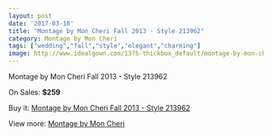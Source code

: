 ```yaml
---
layout: post
date: '2017-03-10'
title: "Montage by Mon Cheri Fall 2013 - Style 213962"
category: Montage by Mon Cheri
tags: ["wedding","fall","style","elegant","charming"]
image: http://www.idealgown.com/1375-thickbox_default/montage-by-mon-cheri-fall-2013-style-213962.jpg
---
```

Montage by Mon Cheri Fall 2013 - Style 213962

On Sales: **$259**
<a href="https://www.idealgown.com/en/montage-by-mon-cheri/624-montage-by-mon-cheri-fall-2013-style-213962.html"><amp-img layout="responsive" width="600" height="600" src="//www.idealgown.com/1375-thickbox_default/montage-by-mon-cheri-fall-2013-style-213962.jpg" alt="Montage by Mon Cheri Fall 2013 - Style 213962 0" /></a>
<a href="https://www.idealgown.com/en/montage-by-mon-cheri/624-montage-by-mon-cheri-fall-2013-style-213962.html"><amp-img layout="responsive" width="600" height="600" src="//www.idealgown.com/1376-thickbox_default/montage-by-mon-cheri-fall-2013-style-213962.jpg" alt="Montage by Mon Cheri Fall 2013 - Style 213962 1" /></a>

Buy it: [Montage by Mon Cheri Fall 2013 - Style 213962](https://www.idealgown.com/en/montage-by-mon-cheri/624-montage-by-mon-cheri-fall-2013-style-213962.html "Montage by Mon Cheri Fall 2013 - Style 213962")

View more: [Montage by Mon Cheri](https://www.idealgown.com/en/9-montage-by-mon-cheri "Montage by Mon Cheri")
